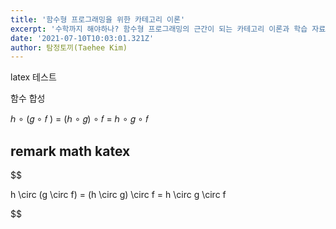```yaml
---
title: '함수형 프로그래밍을 위한 카테고리 이론'
excerpt: '수학까지 해야하나? 함수형 프로그래밍의 근간이 되는 카테고리 이론과 학습 자료를 소개합니다.'
date: '2021-07-10T10:03:01.321Z'
author: 탐정토끼(Taehee Kim)
---
```


latex 테스트

함수 합성

ℎ ∘ (𝑔 ∘ 𝑓 ) = (ℎ ∘ 𝑔) ∘ 𝑓 = ℎ ∘ 𝑔 ∘ 𝑓


## remark math katex

$$

h \circ (g \circ f) = (h \circ g) \circ f = h \circ g \circ f

$$
